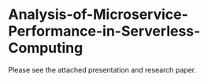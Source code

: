 # Analysis-of-Microservice-Performance-in-Serverless-Computing

Please see the attached presentation and research paper.
